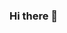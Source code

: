 ### Hi there 👋


<a href="https://www.instagram.com/shander_bonorino/" target="_blank"><img src="https://img.shields.io/badge/Instagram-E4405F?style=for-the-badge&logo=instagram&logoColor=white" alt=""></a><br>
<a href="https://www.linkedin.com/in/shander-andrade-335282195/" target="_blank"><img src="https://img.shields.io/badge/LinkedIn-0077B5?style=for-the-badge&logo=linkedin&logoColor=white" alt=""></a>



<!--
**ShanderB/ShanderB** is a ✨ _special_ ✨ repository because its `README.md` (this file) appears on your GitHub profile.

Here are some ideas to get you started:

- 🔭 I’m currently working on ...
- 🌱 I’m currently learning ...
- 👯 I’m looking to collaborate on ...
- 🤔 I’m looking for help with ...
- 💬 Ask me about ...
- 📫 How to reach me: ...
- 😄 Pronouns: ...
- ⚡ Fun fact: ...
-->
